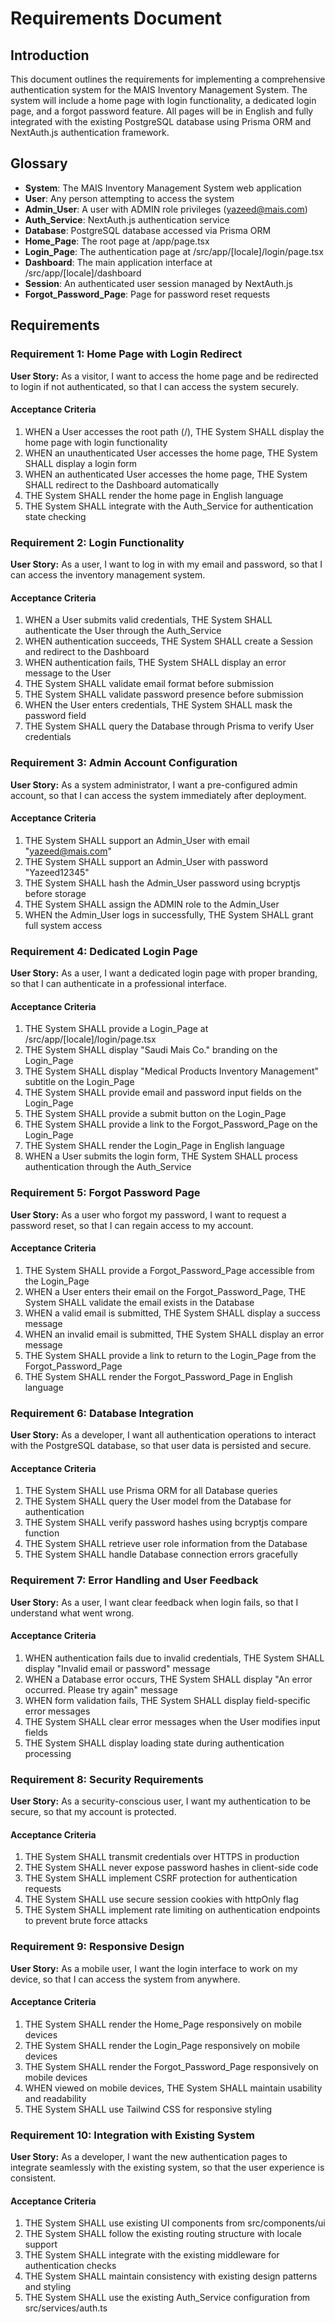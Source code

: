# Requirements Document

## Introduction

This document outlines the requirements for implementing a comprehensive authentication system for the MAIS Inventory Management System. The system will include a home page with login functionality, a dedicated login page, and a forgot password feature. All pages will be in English and fully integrated with the existing PostgreSQL database using Prisma ORM and NextAuth.js authentication framework.

## Glossary

- **System**: The MAIS Inventory Management System web application
- **User**: Any person attempting to access the system
- **Admin_User**: A user with ADMIN role privileges (yazeed@mais.com)
- **Auth_Service**: NextAuth.js authentication service
- **Database**: PostgreSQL database accessed via Prisma ORM
- **Home_Page**: The root page at /app/page.tsx
- **Login_Page**: The authentication page at /src/app/[locale]/login/page.tsx
- **Dashboard**: The main application interface at /src/app/[locale]/dashboard
- **Session**: An authenticated user session managed by NextAuth.js
- **Forgot_Password_Page**: Page for password reset requests

## Requirements

### Requirement 1: Home Page with Login Redirect

**User Story:** As a visitor, I want to access the home page and be redirected to login if not authenticated, so that I can access the system securely.

#### Acceptance Criteria

1. WHEN a User accesses the root path (/), THE System SHALL display the home page with login functionality
2. WHEN an unauthenticated User accesses the home page, THE System SHALL display a login form
3. WHEN an authenticated User accesses the home page, THE System SHALL redirect to the Dashboard automatically
4. THE System SHALL render the home page in English language
5. THE System SHALL integrate with the Auth_Service for authentication state checking

### Requirement 2: Login Functionality

**User Story:** As a user, I want to log in with my email and password, so that I can access the inventory management system.

#### Acceptance Criteria

1. WHEN a User submits valid credentials, THE System SHALL authenticate the User through the Auth_Service
2. WHEN authentication succeeds, THE System SHALL create a Session and redirect to the Dashboard
3. WHEN authentication fails, THE System SHALL display an error message to the User
4. THE System SHALL validate email format before submission
5. THE System SHALL validate password presence before submission
6. WHEN the User enters credentials, THE System SHALL mask the password field
7. THE System SHALL query the Database through Prisma to verify User credentials

### Requirement 3: Admin Account Configuration

**User Story:** As a system administrator, I want a pre-configured admin account, so that I can access the system immediately after deployment.

#### Acceptance Criteria

1. THE System SHALL support an Admin_User with email "yazeed@mais.com"
2. THE System SHALL support an Admin_User with password "Yazeed12345"
3. THE System SHALL hash the Admin_User password using bcryptjs before storage
4. THE System SHALL assign the ADMIN role to the Admin_User
5. WHEN the Admin_User logs in successfully, THE System SHALL grant full system access

### Requirement 4: Dedicated Login Page

**User Story:** As a user, I want a dedicated login page with proper branding, so that I can authenticate in a professional interface.

#### Acceptance Criteria

1. THE System SHALL provide a Login_Page at /src/app/[locale]/login/page.tsx
2. THE System SHALL display "Saudi Mais Co." branding on the Login_Page
3. THE System SHALL display "Medical Products Inventory Management" subtitle on the Login_Page
4. THE System SHALL provide email and password input fields on the Login_Page
5. THE System SHALL provide a submit button on the Login_Page
6. THE System SHALL provide a link to the Forgot_Password_Page on the Login_Page
7. THE System SHALL render the Login_Page in English language
8. WHEN a User submits the login form, THE System SHALL process authentication through the Auth_Service

### Requirement 5: Forgot Password Page

**User Story:** As a user who forgot my password, I want to request a password reset, so that I can regain access to my account.

#### Acceptance Criteria

1. THE System SHALL provide a Forgot_Password_Page accessible from the Login_Page
2. WHEN a User enters their email on the Forgot_Password_Page, THE System SHALL validate the email exists in the Database
3. WHEN a valid email is submitted, THE System SHALL display a success message
4. WHEN an invalid email is submitted, THE System SHALL display an error message
5. THE System SHALL provide a link to return to the Login_Page from the Forgot_Password_Page
6. THE System SHALL render the Forgot_Password_Page in English language

### Requirement 6: Database Integration

**User Story:** As a developer, I want all authentication operations to interact with the PostgreSQL database, so that user data is persisted and secure.

#### Acceptance Criteria

1. THE System SHALL use Prisma ORM for all Database queries
2. THE System SHALL query the User model from the Database for authentication
3. THE System SHALL verify password hashes using bcryptjs compare function
4. THE System SHALL retrieve user role information from the Database
5. THE System SHALL handle Database connection errors gracefully

### Requirement 7: Error Handling and User Feedback

**User Story:** As a user, I want clear feedback when login fails, so that I understand what went wrong.

#### Acceptance Criteria

1. WHEN authentication fails due to invalid credentials, THE System SHALL display "Invalid email or password" message
2. WHEN a Database error occurs, THE System SHALL display "An error occurred. Please try again" message
3. WHEN form validation fails, THE System SHALL display field-specific error messages
4. THE System SHALL clear error messages when the User modifies input fields
5. THE System SHALL display loading state during authentication processing

### Requirement 8: Security Requirements

**User Story:** As a security-conscious user, I want my authentication to be secure, so that my account is protected.

#### Acceptance Criteria

1. THE System SHALL transmit credentials over HTTPS in production
2. THE System SHALL never expose password hashes in client-side code
3. THE System SHALL implement CSRF protection for authentication requests
4. THE System SHALL use secure session cookies with httpOnly flag
5. THE System SHALL implement rate limiting on authentication endpoints to prevent brute force attacks

### Requirement 9: Responsive Design

**User Story:** As a mobile user, I want the login interface to work on my device, so that I can access the system from anywhere.

#### Acceptance Criteria

1. THE System SHALL render the Home_Page responsively on mobile devices
2. THE System SHALL render the Login_Page responsively on mobile devices
3. THE System SHALL render the Forgot_Password_Page responsively on mobile devices
4. WHEN viewed on mobile devices, THE System SHALL maintain usability and readability
5. THE System SHALL use Tailwind CSS for responsive styling

### Requirement 10: Integration with Existing System

**User Story:** As a developer, I want the new authentication pages to integrate seamlessly with the existing system, so that the user experience is consistent.

#### Acceptance Criteria

1. THE System SHALL use existing UI components from src/components/ui
2. THE System SHALL follow the existing routing structure with locale support
3. THE System SHALL integrate with the existing middleware for authentication checks
4. THE System SHALL maintain consistency with existing design patterns and styling
5. THE System SHALL use the existing Auth_Service configuration from src/services/auth.ts
